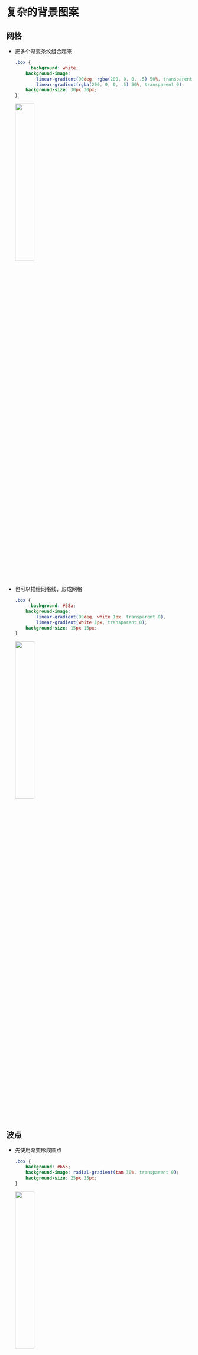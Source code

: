 # 复杂的背景图案

## 网格

- 把多个渐变条纹组合起来

  ```css
  .box {
  		background: white;
      background-image: 
          linear-gradient(90deg, rgba(200, 0, 0, .5) 50%, transparent 0),
          linear-gradient(rgba(200, 0, 0, .5) 50%, transparent 0);
      background-size: 30px 30px;
  }
  ```

  <img src="https://cdn.jsdelivr.net/gh/kingmusi/blogImages/img/20210408233925.png" style="width:33%;" />

- 也可以描绘网格线，形成网格

  ```css
  .box {
  		background: #58a;
      background-image: 
          linear-gradient(90deg, white 1px, transparent 0),
          linear-gradient(white 1px, transparent 0);
      background-size: 15px 15px;
  }
  ```

  <img src="https://cdn.jsdelivr.net/gh/kingmusi/blogImages/img/20210408234108.png" style="width:33%;" />

## 波点

- 先使用渐变形成圆点

  ```css
  .box {
      background: #655;
      background-image: radial-gradient(tan 30%, transparent 0);
      background-size: 25px 25px;
  }
  ```

  <img src="https://cdn.jsdelivr.net/gh/kingmusi/blogImages/img/20210408234713.png" style="width:33%;" />

- 用 **background-position** 移动第二层

  ```css
  .box {
  		background: #655;
      background-image: radial-gradient(tan 30%, transparent 0), radial-gradient(tan 30%, transparent 0);
      background-size: 25px 25px;
      background-position: 0 0, 12.5px 12.5px;
  }
  ```

  <img src="https://cdn.jsdelivr.net/gh/kingmusi/blogImages/img/20210408235027.png" style="width:33%;" />

## 棋盘

- 先创建一个 $\frac 1 4$ 角

  ```css
  .box {
  		background: #eee;
      background-image: linear-gradient(45deg, transparent 75%, #bbb 0);
      background-size: 25px 25px;
  }
  ```

  <img src="https://cdn.jsdelivr.net/gh/kingmusi/blogImages/img/20210408235652.png" style="width:33%;" />

- 再创建另一边

  ```css
  .box {
      background: #eee;
      background-image: 
          linear-gradient(45deg, transparent 75%, #bbb 0),
          linear-gradient(45deg, #bbb 25%, transparent 0);
      background-size: 25px 25px;
  }
  ```

  <img src="https://cdn.jsdelivr.net/gh/kingmusi/blogImages/img/20210408235815.png" style="width:33%;" />

- 移动第二层图像，可得一半

  ```css
  .box {
      background: #eee;
      background-image: 
          linear-gradient(45deg, transparent 75%, #bbb 0),
          linear-gradient(45deg, #bbb 25%, transparent 0);
      background-size: 25px 25px;
      background-position: 0 0, 12.5px 12.5px;
  }
  ```

  <img src="https://cdn.jsdelivr.net/gh/kingmusi/blogImages/img/20210408235950.png" style="width:33%;" />

- 再创建另一半即可

  ```css
  .box {
      background: #eee;
      background-image: 
          linear-gradient(45deg, transparent 75%, #bbb 0),
          linear-gradient(45deg, #bbb 25%, transparent 0),
          linear-gradient(45deg, transparent 75%, #bbb 0),
          linear-gradient(45deg, #bbb 25%, transparent 0);
      background-size: 25px 25px;
      background-position: 0 0, 12.5px 12.5px, 12.5px 12.5px, 25px 25px;
  }
  ```

  <img src="https://cdn.jsdelivr.net/gh/kingmusi/blogImages/img/20210409000126.png" style="width:33%;" />

> 上面实现麻烦，且代码重复性很高，有没有其他方法？
>
> `svg`
>
> ```css
> .box {
>     	background-image: url('data:image/svg+xml;utf8, <svg xmlns="http://www.w3.org/2000/svg" width="100" height="100" fill-opacity=".25"><react x="50" width="50" height="50" /><react y="50" width="50" height="50" /></svg>');
>     	background-size: 25px 25px;
> }
> ```



  